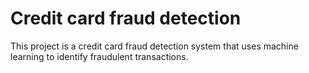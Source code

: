 # Credit card fraud detection


This project is a credit card fraud detection system that uses machine learning to identify fraudulent transactions.
